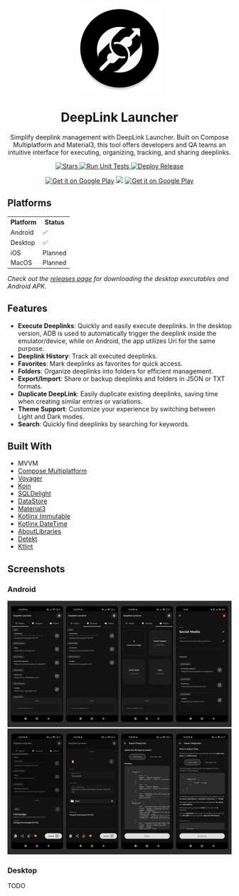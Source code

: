 <p align="center">
  <img src="androidApp/src/main/res/mipmap-xxxhdpi/ic_launcher_round.webp" alt="DeepLink Launcher Logo" />
</p>

<h1 align="center">DeepLink Launcher</h1>

<p align="center">
  Simplify deeplink management with DeepLink Launcher. Built on Compose Multiplatform and Material3, this tool offers developers and QA teams an intuitive interface for executing, organizing, tracking, and sharing deeplinks.
</p>

<p align="center">
  <a href="https://github.com/FelipeKoga/deeplink-launcher/stargazers">
    <img src="https://img.shields.io/github/stars/FelipeKoga/deeplink-launcher" alt="Stars" />
  </a>
  <a href="https://github.com/FelipeKoga/deeplink-launcher/actions/workflows/run-tests.yml">
    <img src="https://github.com/FelipeKoga/deeplink-launcher/actions/workflows/run-tests.yml/badge.svg" alt="Run Unit Tests" />
  </a>
  <a href="https://github.com/FelipeKoga/deeplink-launcher/actions/workflows/deploy-release.yml">
    <img src="https://github.com/FelipeKoga/deeplink-launcher/actions/workflows/deploy-release.yml/badge.svg" alt="Deploy Release" />
  </a>
</p>

<p align="center">
  <a href='https://play.google.com/store/apps/details?id=dev.koga.deeplinklauncher.android'><img alt='Get it on Google Play' src='https://img.shields.io/badge/Android-3DDC84?style=for-the-badge&logo=android&logoColor=white'/></a>
  <a href='https://github.com/FelipeKoga/deeplink-launcher/releases'><img src='https://img.shields.io/badge/Fedora-294172?style=for-the-badge&logo=fedora&logoColor=white'/></a>
  <a href='https://github.com/FelipeKoga/deeplink-launcher/releases'><img alt='Get it on Google Play' src='https://img.shields.io/badge/Windows-0078D6?style=for-the-badge&logo=windows&logoColor=white'/></a>
</p>


## Platforms

<div>
  <table>
    <tr>
      <th>Platform</th>
      <th>Status</th>
    </tr>
    <tr>
      <td>Android</td>
      <td>✅</td>
    </tr>
    <tr>
      <td>Desktop</td>
      <td>✅</td>
    </tr>
    <tr>
      <td>iOS</td>
      <td>Planned</td>
    </tr>
    <tr>
      <td>MacOS</td>
      <td>Planned</td>
    </tr>
  </table>

  <i>Check out the <a href="https://github.com/FelipeKoga/deeplink-launcher/releases">releases page</a> for downloading the desktop executables and Android APK.</i>
</div>

## Features
- **Execute Deeplinks**: Quickly and easily execute deeplinks. In the desktop version, ADB is used to automatically trigger the deeplink inside the emulator/device, while on Android, the app utilizes Uri for the same purpose.
- **Deeplink History**: Track all executed deeplinks.
- **Favorites**: Mark deeplinks as favorites for quick access.
- **Folders**: Organize deeplinks into folders for efficient management.
- **Export/Import**: Share or backup deeplinks and folders in JSON or TXT formats.
- **Duplicate DeepLink**: Easily duplicate existing deeplinks, saving time when creating similar entries or variations.
- **Theme Support**: Customize your experience by switching between Light and Dark modes.
- **Search**: Quickly find deeplinks by searching for keywords.

## Built With
- MVVM
- [Compose Multiplatform](https://github.com/JetBrains/compose-jb)
- [Voyager](https://github.com/adrielcafe/voyager)
- [Koin](https://insert-koin.io/)
- [SQLDelight](https://cashapp.github.io/sqldelight/)
- [DataStore](https://developer.android.com/jetpack/androidx/releases/datastore)
- [Material3](https://m3.material.io/)
- [Kotlinx Immutable](https://github.com/Kotlin/kotlinx.collections.immutable)
- [Kotlinx DateTime](https://github.com/Kotlin/kotlinx-datetime)
- [AboutLibraries](https://github.com/mikepenz/AboutLibraries)
- [Detekt](https://github.com/detekt/detekt)
- [Ktlint](https://github.com/pinterest/ktlint)

## Screenshots

### Android
![Screenshot 1](screenshots/deeplink_launcher_1.png)
![Screenshot 2](screenshots/deeplink_launcher_2.png)

### Desktop
TODO
